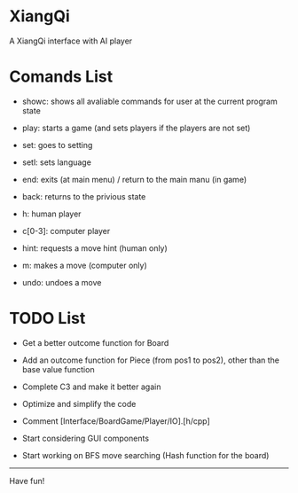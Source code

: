 # XiangQi
A XiangQi interface with AI player

# Comands List

- showc: shows all avaliable commands for user at the current program state

- play: starts a game (and sets players if the players are not set)

- set: goes to setting

- setl: sets language

- end: exits (at main menu) / return to the main manu (in game)

- back: returns to the privious state

- h: human player

- c[0-3]: computer player

- hint: requests a move hint (human only)

- m: makes a move (computer only)

- undo: undoes a move

# TODO List
- Get a better outcome function for Board

- Add an outcome function for Piece (from pos1 to pos2), other than the base value function

- Complete C3 and make it better again

- Optimize and simplify the code

- Comment [Interface/BoardGame/Player/IO].[h/cpp]

- Start considering GUI components

- Start working on BFS move searching (Hash function for the board)



---
Have fun!
